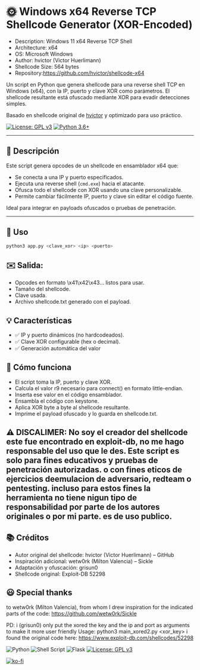 # 🌞 Windows x64 Reverse TCP Shellcode Generator (XOR-Encoded)

- Description: Windows 11 x64 Reverse TCP Shell
- Architecture: x64
- OS: Microsoft Windows
- Author: hvictor (Victor Huerlimann)
- Shellcode Size: 564 bytes
- Repository:https://github.com/hvictor/shellcode-x64

Un script en Python que genera shellcode para una reverse shell TCP en Windows (x64), con la IP, puerto y clave XOR como parámetros. El shellcode resultante está ofuscado mediante XOR para evadir detecciones simples.

Basado en shellcode original de [hvictor](https://github.com/hvictor/shellcode-x64) y optimizado para uso práctico.

[![License: GPL v3](https://img.shields.io/badge/License-GPLv3-blue.svg)](https://www.gnu.org/licenses/gpl-3.0)
[![Python 3.6+](https://img.shields.io/badge/python-3.6+-blue.svg)](https://www.python.org)

---

## 🔧 Descripción

Este script genera opcodes de un shellcode en ensamblador x64 que:
- Se conecta a una IP y puerto especificados.
- Ejecuta una reverse shell (`cmd.exe`) hacia el atacante.
- Ofusca todo el shellcode con XOR usando una clave personalizable.
- Permite cambiar fácilmente IP, puerto y clave sin editar el código fuente.

Ideal para integrar en payloads ofuscados o pruebas de penetración.

---

## 🚀 Uso

```bash
python3 app.py <clave_xor> <ip> <puerto>
```

## ✉️ Salida:
- Opcodes en formato \x41\x42\x43... listos para usar.
- Tamaño del shellcode.
- Clave usada.
- Archivo shellcode.txt generado con el payload.

## 💡 Características
- ✅ IP y puerto dinámicos (no hardcodeados).
- ✅ Clave XOR configurable (hex o decimal).
- ✅ Generación automática del valor

## 🧩 Cómo funciona
- El script toma la IP, puerto y clave XOR.
- Calcula el valor r9 necesario para connect() en formato little-endian.
- Inserta ese valor en el código ensamblador.
- Ensambla el código con keystone.
- Aplica XOR byte a byte al shellcode resultante.
- Imprime el payload ofuscado y lo guarda en shellcode.txt.

## ⚠️ DISCALIMER: No soy el creador del shellcode este fue encontrado en exploit-db, no me hago responsable del uso que le des. Este script es solo para fines educativos y pruebas de penetración autorizadas. o con fines eticos de ejercicios deemulacion de adversario, redteam o pentesting. incluso para estos fines la herramienta no tiene nigun tipo de responsabilidad por parte de los autores originales o por mi parte. es de uso publico.

## 📚 Créditos
- Autor original del shellcode: hvictor (Victor Huerlimann) – GitHub
- Inspiración adicional: wetw0rk (Milton Valencia) – Sickle
- Adaptación y ofuscación: grisun0
- Shellcode original: Exploit-DB 52298

## 😃 Special thanks 
to wetw0rk (Milton Valencia), from whom I drew inspiration for the indicated parts of the code: https://github.com/wetw0rk/Sickle


PD: i (grisun0) only put the xored the key and the ip and port as arguments to make it more user friendly
Usage: python3 main_xored2.py <xor_key> <ip> <port>
i found the original code here: https://www.exploit-db.com/shellcodes/52298

![Python](https://img.shields.io/badge/python-3670A0?style=for-the-badge&logo=python&logoColor=ffdd54) ![Shell Script](https://img.shields.io/badge/shell_script-%23121011.svg?style=for-the-badge&logo=gnu-bash&logoColor=white) ![Flask](https://img.shields.io/badge/flask-%23000.svg?style=for-the-badge&logo=flask&logoColor=white) [![License: GPL v3](https://img.shields.io/badge/License-GPLv3-blue.svg)](https://www.gnu.org/licenses/gpl-3.0)

[![ko-fi](https://ko-fi.com/img/githubbutton_sm.svg)](https://ko-fi.com/Y8Y2Z73AV)
